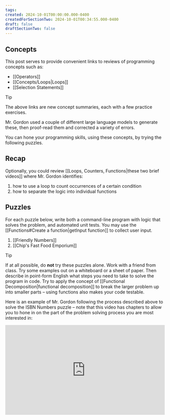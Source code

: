 ```yaml
---
tags:
created: 2024-10-01T00:00:00.000-0400
createdForSectionTwo: 2024-10-01T00:34:55.000-0400
draft: false
draftSectionTwo: false
---
```


## Concepts

This post serves to provide convenient links to reviews of programming concepts such as:

- [[Operators]]
- [[Concepts/Loops|Loops]]
- [[Selection Statements]]

> [!TIP]
> 
> The above links are new concept summaries, each with a few practice exercises.
> 
> Mr. Gordon used a couple of different large language models to generate these, then proof-read them and corrected a variety of errors. 

You can hone your programming skills, using these concepts, by trying the following puzzles.

## Recap

Optionally, you could review [[Loops, Counters, Functions|these two brief videos]] where Mr. Gordon identifies:

1. how to use a loop to count occurrences of a certain condition
2. how to separate the logic into individual functions

## Puzzles

For each puzzle below, write both a command-line program with logic that solves the problem, and automated unit tests. You may use the [[Functions#Create a function|getInput function]] to collect user input.

1. [[Friendly Numbers]]
2. [[Chip's Fast Food Emporium]]

> [!TIP]
> 
> If at all possible, do **not** try these puzzles alone. Work with a friend from class. Try some examples out on a whiteboard or a sheet of paper. Then describe in point-form English what steps you need to take to solve the program in code. Try to apply the concept of [[Functional Decomposition|functional decomposition]] to break the larger problem up into smaller parts – using functions also makes your code testable.

Here is an example of Mr. Gordon following the process described above to solve the ISBN Numbers puzzle – note that this video has chapters to allow you to hone in on the part of the problem solving process you are most interested in:

<div style="padding:56.25% 0 0 0;position:relative;">
	<iframe src="https://player.vimeo.com/video/1014081334?h=757e1b5dfa&amp;badge=0&amp;autopause=0&amp;player_id=0&amp;app_id=58479&portrait=0&byline=0&title=0" frameborder="0" allow="autoplay; fullscreen; picture-in-picture; clipboard-write" style="position:absolute;top:0;left:0;width:100%;height:100%;" title="Opening the Teamspace">
	</iframe>
	</div>
<script src="https://player.vimeo.com/api/player.js"></script>
